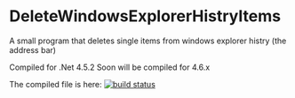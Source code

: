 # DeleteWindowsExplorerHistryItems
A small program that deletes single items from windows explorer histry (the address bar)


Compiled for .Net 4.5.2
Soon will be compiled for 4.6.x

The compiled file is here:
[![build status](https://git.pleven-dage.net/xPucTu4/DeleteWindowsExplorerHistryItems//badges/master/build.svg)](https://git.pleven-dage.net/xPucTu4/DeleteWindowsExplorerHistryItems/-/jobs/artifacts/master/download?job=job_build1)